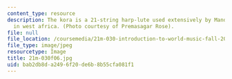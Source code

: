 ```yaml
---
content_type: resource
description: The kora is a 21-string harp-lute used extensively by Mandigo peoples
  in west africa. (Photo courtesy of Premasagar Rose).
file: null
file_location: /coursemedia/21m-030-introduction-to-world-music-fall-2006/bab2db8da2496f20de6b8b55cfa081f1_21m-030f06.jpg
file_type: image/jpeg
resourcetype: Image
title: 21m-030f06.jpg
uid: bab2db8d-a249-6f20-de6b-8b55cfa081f1
---
```


